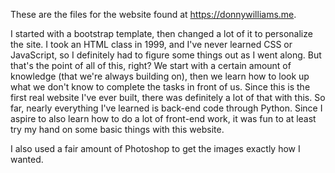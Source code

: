 These are the files for the website found at https://donnywilliams.me.

I started with a bootstrap template, then changed a lot of it to personalize the site. I took an HTML class in 1999, and I've never learned CSS or JavaScript, so I definitely had to figure some things out as I went along. But that's the point of all of this, right? We start with a certain amount of knowledge (that we're always building on), then we learn how to look up what we don't know to complete the tasks in front of us. Since this is the first real website I've ever built, there was definitely a lot of that with this. So far, nearly everything I've learned is back-end code through Python. Since I aspire to also learn how to do a lot of front-end work, it was fun to at least try my hand on some basic things with this website.

I also used a fair amount of Photoshop to get the images exactly how I wanted.